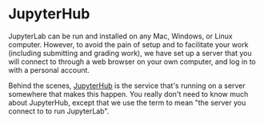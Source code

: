 # JupyterHub

JupyterLab can be run and installed on any Mac, Windows, or Linux computer. However, to avoid the pain of setup and to facilitate your work (including submitting and grading work), we have set up a server that you will connect to through a web browser on your own computer, and log in to with a personal account.

Behind the scenes, [JupyterHub](https://jupyter.org/hub) is the service that's running on a server somewhere that makes this happen. You really don't need to know much about JupyterHub, except that we use the term to mean "the server you connect to to run JupyterLab".
